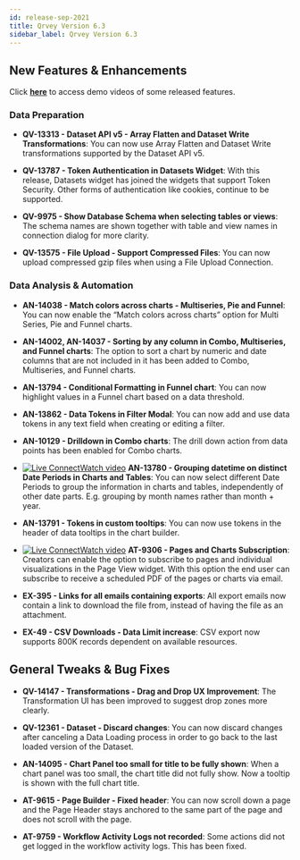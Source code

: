 ```yaml
---
id: release-sep-2021
title: Qrvey Version 6.3
sidebar_label: Qrvey Version 6.3
---
```

<div style={{textAlign: "justify"}}>



## New Features & Enhancements

Click <a href="/docs/video-training/release/version-6.3" target="_blank"> <strong>here</strong></a> to access demo videos of some released features.

### Data Preparation

* <strong>QV-13313 - Dataset API v5 - Array Flatten and Dataset Write Transformations</strong>: You can now use Array Flatten and Dataset Write transformations supported by the Dataset API v5.

* <strong>QV-13787 - Token Authentication in Datasets Widget</strong>: With this release, Datasets widget has joined the widgets that support Token Security. Other forms of authentication like cookies, continue to be supported.

* <strong>QV-9975 - Show Database Schema when selecting tables or views</strong>: The schema names are shown together with table and view names in connection dialog for more clarity.

* <strong>QV-13575 - File Upload - Support Compressed Files</strong>: You can now upload compressed gzip files when using a File Upload Connection. 
 


### Data Analysis & Automation


* <strong>AN-14038 - Match colors across charts - Multiseries, Pie and Funnel</strong>: You can now enable the “Match colors across charts” option for Multi Series, Pie and Funnel charts. 

* <strong>AN-14002, AN-14037 - Sorting by any column in Combo, Multiseries, and Funnel charts</strong>: The option to sort a chart by numeric and date columns that are not included in it has been added to Combo, Multiseries, and Funnel charts. 

* <strong>AN-13794 - Conditional Formatting in Funnel chart</strong>: You can now highlight values in a Funnel chart based on a data threshold.

* <strong>AN-13862 - Data Tokens in Filter Modal</strong>: You can now add and use data tokens in any text field when creating or editing a filter. 
 
* <strong>AN-10129 - Drilldown in Combo charts</strong>: The drill down action from data points has been enabled for Combo charts.

* <a href="/docs/video-training/release/version-6.3/#grouping-datetime-on-distinct-date-periods" target="_blank" className="tooltip"><img alt="Live Connect" src="https://s3.amazonaws.com/cdn.qrvey.com/documentation_assets/release-notes/video_icon.png#thumbnail-20" className="video-icon-png" /><span className="tooltiptext">Watch video</span></a>  <a href="" target_blank></a><strong>AN-13780 - Grouping datetime on distinct Date Periods in Charts and Tables</strong>: You can now select different Date Periods to group the information in charts and tables, independently of other date parts. E.g. grouping by month names rather than month + year.

* <strong>AN-13791 - Tokens in custom tooltips</strong>: You can now use tokens in the header of data tooltips in the chart builder. 

* <a href="/docs/video-training/release/version-6.3#subscriptions" target="_blank" className="tooltip"><img alt="Live Connect" src="https://s3.amazonaws.com/cdn.qrvey.com/documentation_assets/release-notes/video_icon.png#thumbnail-20" className="video-icon-png" /><span className="tooltiptext">Watch video</span></a>  <a href="" target_blank></a> <strong>AT-9306 - Pages and Charts Subscription</strong>: Creators can enable the option to subscribe to pages and individual visualizations in the Page View widget. With this option the end user can subscribe to receive a scheduled PDF of the pages or charts via email. 

* <strong>EX-395 - Links for all emails containing exports</strong>: All export emails now contain a link to download the file from, instead of having the file as an attachment. 

* <strong>EX-49 - CSV Downloads - Data Limit increase</strong>: CSV export now supports 800K records dependent on available resources.


## General Tweaks & Bug Fixes

* <strong>QV-14147 - Transformations - Drag and Drop UX Improvement</strong>: The Transformation UI has been improved to suggest drop zones more clearly. 

* <strong>QV-12361 - Dataset - Discard changes</strong>: You can now discard changes after canceling a Data Loading process in order to go back to the last loaded version of the Dataset. 

* <strong>AN-14095 - Chart Panel too small for title to be fully shown</strong>: When a chart panel was too small, the chart title did not fully show. Now a tooltip is shown with the full chart title.

* <strong>AT-9615 - Page Builder - Fixed header</strong>: You can now scroll down a page and the Page Header stays anchored to the same part of the page and does not scroll with the page.

* <strong>AT-9759 - Workflow Activity Logs not recorded</strong>: Some actions did not get logged in the workflow activity logs. This has been fixed.

</div>